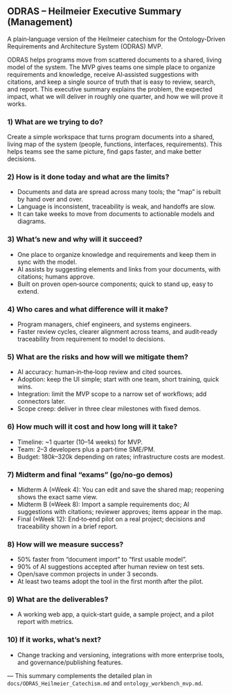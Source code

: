 ## ODRAS – Heilmeier Executive Summary (Management)

A plain‑language version of the Heilmeier catechism for the Ontology‑Driven Requirements and Architecture System (ODRAS) MVP.

ODRAS helps programs move from scattered documents to a shared, living model of the system. The MVP gives teams one simple place to organize requirements and knowledge, receive AI‑assisted suggestions with citations, and keep a single source of truth that is easy to review, search, and report. This executive summary explains the problem, the expected impact, what we will deliver in roughly one quarter, and how we will prove it works.

### 1) What are we trying to do?

Create a simple workspace that turns program documents into a shared, living map of the system (people, functions, interfaces, requirements). This helps teams see the same picture, find gaps faster, and make better decisions.

### 2) How is it done today and what are the limits?

- Documents and data are spread across many tools; the “map” is rebuilt by hand over and over.
- Language is inconsistent, traceability is weak, and handoffs are slow.
- It can take weeks to move from documents to actionable models and diagrams.

### 3) What’s new and why will it succeed?

- One place to organize knowledge and requirements and keep them in sync with the model.
- AI assists by suggesting elements and links from your documents, with citations; humans approve.
- Built on proven open‑source components; quick to stand up, easy to extend.

### 4) Who cares and what difference will it make?

- Program managers, chief engineers, and systems engineers.
- Faster review cycles, clearer alignment across teams, and audit‑ready traceability from requirement to model to decisions.

### 5) What are the risks and how will we mitigate them?

- AI accuracy: human‑in‑the‑loop review and cited sources.
- Adoption: keep the UI simple; start with one team, short training, quick wins.
- Integration: limit the MVP scope to a narrow set of workflows; add connectors later.
- Scope creep: deliver in three clear milestones with fixed demos.

### 6) How much will it cost and how long will it take?

- Timeline: ~1 quarter (10–14 weeks) for MVP.
- Team: 2–3 developers plus a part‑time SME/PM.
- Budget: $180k–$320k depending on rates; infrastructure costs are modest.

### 7) Midterm and final “exams” (go/no‑go demos)

- Midterm A (≈Week 4): You can edit and save the shared map; reopening shows the exact same view.
- Midterm B (≈Week 8): Import a sample requirements doc; AI suggestions with citations; reviewer approves; items appear in the map.
- Final (≈Week 12): End‑to‑end pilot on a real project; decisions and traceability shown in a brief report.

### 8) How will we measure success?

- 50% faster from “document import” to “first usable model”.
- 90% of AI suggestions accepted after human review on test sets.
- Open/save common projects in under 3 seconds.
- At least two teams adopt the tool in the first month after the pilot.

### 9) What are the deliverables?

- A working web app, a quick‑start guide, a sample project, and a pilot report with metrics.

### 10) If it works, what’s next?

- Change tracking and versioning, integrations with more enterprise tools, and governance/publishing features.

— This summary complements the detailed plan in `docs/ODRAS_Heilmeier_Catechism.md` and `ontology_workbench_mvp.md`.


